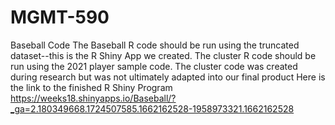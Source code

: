 # MGMT-590
Baseball Code
The Baseball R code should be run using the truncated dataset--this is the R Shiny App we created.
The cluster R code should be run using the 2021 player sample code.
The cluster code was created during research but was not ultimately adapted into our final product
Here is the link to the finished R Shiny Program
https://weeks18.shinyapps.io/Baseball/?_ga=2.180349668.1724507585.1662162528-1958973321.1662162528
